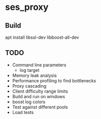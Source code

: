 # ses_proxy

## Build
apt install libssl-dev libboost-all-dev

## TODO
* Command line parameters
  * log target
* Memory leak analysis
* Performance profiling to find bottlenecks
* Proxy cascading
* Client difficulty range limits
* Build and run on windows
* boost log colors
* Test against different pools
* Load tests
